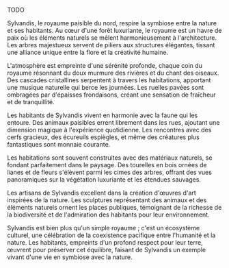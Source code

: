 TODO

Sylvandis, le royaume paisible du nord, respire la symbiose entre la nature et ses habitants. Au cœur d'une forêt luxuriante, le royaume est un havre de paix où les éléments naturels se mêlent harmonieusement à l'architecture. Les arbres majestueux servent de piliers aux structures élégantes, tissant une alliance unique entre la flore et la créativité humaine.

L'atmosphère est empreinte d'une sérénité profonde, chaque coin du royaume résonnant du doux murmure des rivières et du chant des oiseaux. Des cascades cristallines serpentent à travers les habitations, apportant une musique naturelle qui berce les journées. Les ruelles pavées sont ombragées par d'épaisses frondaisons, créant une sensation de fraîcheur et de tranquillité.

Les habitants de Sylvandis vivent en harmonie avec la faune qui les entoure. Des animaux paisibles errent librement dans les rues, ajoutant une dimension magique à l'expérience quotidienne. Les rencontres avec des cerfs gracieux, des écureuils espiègles, et même des créatures plus fantastiques sont monnaie courante.

Les habitations sont souvent construites avec des matériaux naturels, se fondant parfaitement dans le paysage. Des tourelles en bois ornées de lianes et de fleurs s'élèvent parmi les cimes des arbres, offrant des vues panoramiques sur la végétation luxuriante et les étendues sauvages.

Les artisans de Sylvandis excellent dans la création d'œuvres d'art inspirées de la nature. Les sculptures représentant des animaux et des éléments naturels ornent les places publiques, témoignant de la richesse de la biodiversité et de l'admiration des habitants pour leur environnement.

Sylvandis est bien plus qu'un simple royaume ; c'est un écosystème culturel, une célébration de la coexistence pacifique entre l'humanité et la nature. Les habitants, empreints d'un profond respect pour leur terre, œuvrent pour préserver cet équilibre, faisant de Sylvandis un exemple vivant d'une vie en symbiose avec la nature.